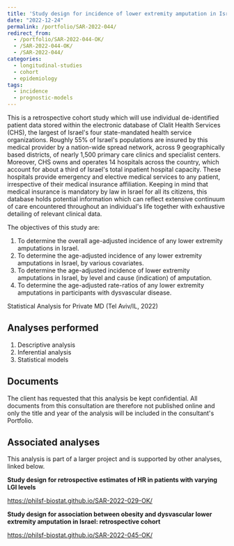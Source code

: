 ```yaml
---
title: 'Study design for incidence of lower extremity amputation in Israel: retrospective cohort'
date: "2022-12-24"
permalink: /portfolio/SAR-2022-044/
redirect_from:
  - /portfolio/SAR-2022-044-OK/
  - /SAR-2022-044-OK/
  - /SAR-2022-044/
categories:
  - longitudinal-studies
  - cohort
  - epidemiology
tags:
  - incidence
  - prognostic-models
---
```


This is a retrospective cohort study which will use individual de-identified patient data stored within the electronic database of Clalit Health Services (CHS), the largest of Israel's four state-mandated health service organizations.
Roughly 55% of Israel's populations are insured by this medical provider by a nation-wide spread network, across 9 geographically based districts, of nearly 1,500 primary care clinics and specialist centers.
Moreover, CHS owns and operates 14 hospitals across the country, which account for about a third of Israel's total inpatient hospital capacity.
These hospitals provide emergency and elective medical services to any patient, irrespective of their medical insurance affiliation.
Keeping in mind that medical insurance is mandatory by law in Israel for all its citizens, this database holds potential information which can reflect extensive continuum of care encountered throughout an individual's life together with exhaustive detailing of relevant clinical data.

The objectives of this study are:

1. To determine the overall age-adjusted incidence of any lower extremity amputations in Israel.
1. To determine the age-adjusted incidence of any lower extremity amputations in Israel, by various covariates.
1. To determine the age-adjusted incidence of lower extremity amputations in Israel, by level and cause (indication) of amputation.
1. To determine the age-adjusted rate-ratios of any lower extremity amputations in participants with dysvascular disease.

Statistical Analysis for Private MD (Tel Aviv/IL, 2022)
<!-- Technical Report for Private MD (Tel Aviv/IL, 2022) -->

## Analyses performed

1. Descriptive analysis
1. Inferential analysis
1. Statistical models

## Documents

<!-- The client has requested that this analysis be kept confidential until a future date, determined by the client. -->
<!-- All documents from this consultation are therefore not published online and only the title and year of the analysis will be included in the consultant's Portfolio. -->
<!-- After the agreed date is reached, the documents will be released. -->

The client has requested that this analysis be kept confidential.
All documents from this consultation are therefore not published online and only the title and year of the analysis will be included in the consultant's Portfolio.

<!-- ### Analytical Plan (SAP) -->

<!-- - [PDF][sap] -->

<!-- ### Statistical Analysis Report (SAR) -->

<!-- - [PDF][sar] -->

## Associated analyses

This analysis is part of a larger project and is supported by other analyses, linked below.

**Study design for retrospective estimates of HR in patients with varying LGI levels**

<https://philsf-biostat.github.io/SAR-2022-029-OK/>

**Study design for association between obesity and dysvascular lower extremity amputation in Israel: retrospective cohort**

<https://philsf-biostat.github.io/SAR-2022-045-OK/>

<!-- --- -->

[sap]: /files/SAP-2022-044-OK-v01.pdf
[sar]: /files/SAR-2022-044-OK-v01.pdf
